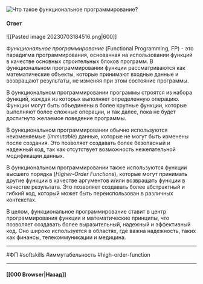 ![Что такое функциональное программирование?](https://youtu.be/ovV8GhIkzBE?t=410)

#### Ответ

![[Pasted image 20230703184516.png|600]]

*Функциональное программирование* (Functional Programming, FP) - это парадигма программирования, основанная на использовании функций в качестве основных строительных блоков программ. В функциональном программировании функции рассматриваются как математические объекты, которые принимают входные данные и возвращают результаты, не изменяя при этом состояние программы.

В функциональном программировании программы строятся из набора функций, каждая из которых выполняет определенную операцию. Функции могут быть объединены в более крупные функции, которые выполняют более сложные операции, и так далее, пока не будет достигнуто желаемое поведение программы.

В функциональном программировании обычно используются неизменяемые (*immutable*) данные, которые не могут быть изменены после создания. Это позволяет создавать более безопасный и надежный код, так как отсутствует возможность нежелательной модификации данных.

В функциональном программировании также используются функции высшего порядка (*Higher-Order Functions*), которые могут принимать другие функции в качестве аргументов и/или возвращать функции в качестве результата. Это позволяет создавать более абстрактный и гибкий код, который может быть переиспользован в различных контекстах.

В целом, функциональное программирование ставит в центр программирования функции и математические принципы, что позволяет создавать более выразительный, надежный и эффективный код. Оно широко используется в областях, где важна надежность, таких как финансы, телекоммуникации и медицина.

___
#ФП #softskills #иммутабельность #high-order-function 

___

#### [[000 Browser|Назад]]
